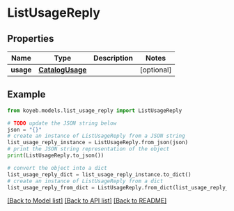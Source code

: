 # ListUsageReply


## Properties

Name | Type | Description | Notes
------------ | ------------- | ------------- | -------------
**usage** | [**CatalogUsage**](CatalogUsage.md) |  | [optional] 

## Example

```python
from koyeb.models.list_usage_reply import ListUsageReply

# TODO update the JSON string below
json = "{}"
# create an instance of ListUsageReply from a JSON string
list_usage_reply_instance = ListUsageReply.from_json(json)
# print the JSON string representation of the object
print(ListUsageReply.to_json())

# convert the object into a dict
list_usage_reply_dict = list_usage_reply_instance.to_dict()
# create an instance of ListUsageReply from a dict
list_usage_reply_from_dict = ListUsageReply.from_dict(list_usage_reply_dict)
```
[[Back to Model list]](../README.md#documentation-for-models) [[Back to API list]](../README.md#documentation-for-api-endpoints) [[Back to README]](../README.md)


